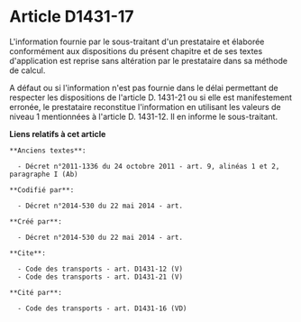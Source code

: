 # Article D1431-17

L'information fournie par le sous-traitant d'un prestataire et élaborée conformément aux dispositions du présent chapitre et
de ses textes d'application est reprise sans altération par le prestataire dans sa méthode de calcul. 

A défaut ou si l'information n'est pas fournie dans le délai permettant de respecter les dispositions de l'article D. 1431-21
ou si elle est manifestement erronée, le prestataire reconstitue l'information en utilisant les valeurs de niveau 1
mentionnées à l'article D. 1431-12. Il en informe le sous-traitant.

**Liens relatifs à cet article**

	**Anciens textes**:

	  - Décret n°2011-1336 du 24 octobre 2011 - art. 9, alinéas 1 et 2, paragraphe I (Ab)

	**Codifié par**:

	  - Décret n°2014-530 du 22 mai 2014 - art.

	**Créé par**:

	  - Décret n°2014-530 du 22 mai 2014 - art.

	**Cite**:

	  - Code des transports - art. D1431-12 (V)
	  - Code des transports - art. D1431-21 (V)

	**Cité par**:

	  - Code des transports - art. D1431-16 (VD)
